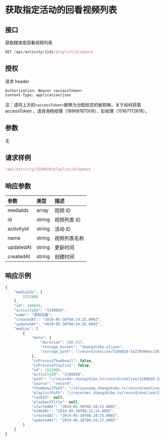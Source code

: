 # 获取指定活动的回看视频列表

## 接口

获取媒体库回看视频列表

```javascript
GET /api/activity/{id}/playlist/playback
```

## 授权

请求 header

```http
Authorization: Bearer <accessToken>
Content-Type: application/json
```

注：请将上方的`<accessToken>`替换为分配给您的秘钥串。关于如何获取 accessToken ，请咨询杨经理（18968187008）、彭经理（15167172618）。

## 参数

无

## 请求样例

```javascript
/api/activity/3180028/playlist/playback
```

## 响应参数

| 参数 | 类型 | 描述 |
| :--- | :--- | :--- |
| mediaIds | array | 视频 ID |
| id | string | 视频列表 ID |
| activityId | string | 活动 ID |
| name | string | 视频列表名称 |
| updatedAt | string | 更新时间 |
| createdAt | string | 创建时间 |

## 响应示例

```javascript
{
    "mediaIds": [
        1522906
    ],
    "id": 186655,
    "activityId": "3180028",
    "name": "录制回看",
    "createdAt": "2019-05-30T08:24:25.000Z",
    "updatedAt": "2019-05-30T08:24:26.000Z",
    "medias": [
        {
            "meta": {
                "duration": 180.557,
                "storage_bucket": "shangzhibo-aliyun",
                "storage_path": "/record/onelive/3180028-IeZ7BVH8wc/2019-05-30-16-18-23_2019-05-30-16-21-23.m3u8"
            },
            "isProcessThumbnail": false,
            "isProcessPlaylist": false,
            "id": 1522906,
            "activityId": "3180028",
            "path": "//recorder.shangzhibo.tv/record/onelive/3180028-IeZ7BVH8wc/2019-05-30-16-18-23_2019-05-30-16-21-23.m3u8",
            "source": "record",
            "thumbnailPath": "//aliyunimg.shangzhibo.tv/record/onelive/3180028-IeZ7BVH8wc/2019-05-30-16-18-23_2019-05-30-16-21-23.m3u8-preview.jpg",
            "playlistPath": "//recorder.shangzhibo.tv/record/onelive/3180028-IeZ7BVH8wc/2019-05-30-16-18-23_2019-05-30-16-21-23.m3u8",
            "taskId": null,
            "playbackTitle": null,
            "startedAt": "2019-05-30T08:18:22.000Z",
            "endedAt": "2019-05-30T08:21:24.000Z",
            "createdAt": "2019-05-30T08:24:25.000Z",
            "updatedAt": "2019-05-30T08:24:27.000Z"
        }
    ]
}
```

